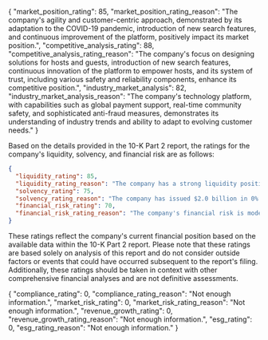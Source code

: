 {
  "market_position_rating": 85,
  "market_position_rating_reason": "The company\'s agility and customer-centric approach, demonstrated by its adaptation to the COVID-19 pandemic, introduction of new search features, and continuous improvement of the platform, positively impact its market position.",
  "competitive_analysis_rating": 88,
  "competitive_analysis_rating_reason": "The company\'s focus on designing solutions for hosts and guests, introduction of new search features, continuous innovation of the platform to empower hosts, and its system of trust, including various safety and reliability components, enhance its competitive position.",
  "industry_market_analysis": 82,
  "industry_market_analysis_reason": "The company\'s technology platform, with capabilities such as global payment support, real-time community safety, and sophisticated anti-fraud measures, demonstrates its understanding of industry trends and ability to adapt to evolving customer needs."
}


Based on the details provided in the 10-K Part 2 report, the ratings for the company\'s liquidity, solvency, and financial risk are as follows:

```json
{
  "liquidity_rating": 85,
  "liquidity_rating_reason": "The company has a strong liquidity position with a total of $8.3 billion in cash and cash equivalents and marketable securities as of December 31, 2021, indicating a high ability to meet its short-term obligations.",
  "solvency_rating": 75,
  "solvency_rating_reason": "The company has issued $2.0 billion in 0% convertible senior notes due 2026, indicating a level of long-term financing that might affect solvency. However, the lack of regular interest payments on these notes reduces the immediate pressure on solvency, hinting at a moderate level of debt-related risk.",
  "financial_risk_rating": 70,
  "financial_risk_rating_reason": "The company's financial risk is moderate, given its significant liquidity position and the strategic use of convertible senior notes. The absence of regular interest payments on the senior notes also lessens near-term financial risks, although their presence does indicate a significant long-term liability that must be managed."
}
```

These ratings reflect the company\'s current financial position based on the available data within the 10-K Part 2 report. Please note that these ratings are based solely on analysis of this report and do not consider outside factors or events that could have occurred subsequent to the report\'s filing. Additionally, these ratings should be taken in context with other comprehensive financial analyses and are not definitive assessments.



{
    "compliance_rating": 0,
    "compliance_rating_reason": "Not enough information.",
    "market_risk_rating": 0,
    "market_risk_rating_reason": "Not enough information.",
    "revenue_growth_rating": 0,
    "revenue_growth_rating_reason": "Not enough information.",
    "esg_rating": 0,
    "esg_rating_reason": "Not enough information."
}